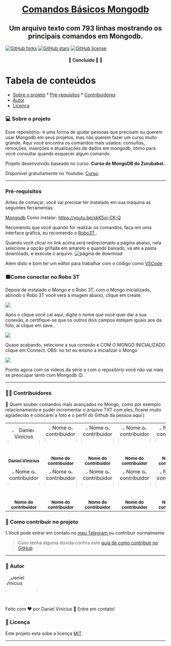 

<h1  align="center">
<a  href="#"  alt="Repositório dos comandos Mongodb">

Comandos Básicos Mongodb</a>
</h1>

<h2 align="center">
    Um arquivo texto com 793 linhas mostrando os principais comandos em Mongodb.
</h2>

<p> 

[![GitHub forks](https://img.shields.io/github/forks/Daniel-Vinicius/Comandos-Basicos-Mongo-db?style=social)](https://github.com/Daniel-Vinicius/Comandos-Basicos-Mongo-db/network)
[![GitHub stars](https://img.shields.io/github/stars/Daniel-Vinicius/Comandos-Basicos-Mongo-db?style=social)](https://github.com/Daniel-Vinicius/Comandos-Basicos-Mongo-db/stargazers)
[![GitHub license](https://img.shields.io/github/license/Daniel-Vinicius/Comandos-Basicos-Mongo-db)](https://github.com/Daniel-Vinicius/Comandos-Basicos-Mongo-db/blob/master/LICENSE)

<h4 align="center">
	🚧   Concluído 🚀 🚧
</h4>

Tabela de conteúdos
=================
<!--ts-->
   * [Sobre o projeto](#sobre)
    * [Pré-requisitos](#pré-requisitos)
    * [Contribuidores](#contribuidores)
   * [Autor](#autor)
   * [Licença](#licença)
<!--te-->


### 💻 Sobre o projeto<a id="sobre"></a>

Esse repositório- é uma forma de ajudar pessoas que precisam ou querem usar Mongodb em seus projetos, mas não querem fazer um curso muito grande. Aqui você encontra os comandos mais usados: consultas, remoções, inserções e atualizações de dados em mongodb, ótimo para você consultar quando esquecer algum comando.


Projeto desenvolvido baseado no curso: **Curso de MongoDB do Zurubabel.**

 Disponível gratuitamente no Youtube: [Curso](https://www.youtube.com/playlist?list=PL4OAe-tL47sZeAX1LXxSZxXtqj1fYGkF1).

---
### Pré-requisitos

Antes de começar, você vai precisar ter instalado em sua máquina as seguintes ferramentas:

<a href="https://www.mongodb.com/try/download/community">Mongodb</a>
Como instalar:  https://youtu.be/skK5xj-CK-Q

Recomendo que você quando for realizar os comandos, faça em uma interface gráfica, eu recomendo o <a href="https://robomongo.org/download"> Robo3T </a>.

Quando você clicar no link acima será redirecionado a página abaixo, nela selecione a opção grifada em amarelo e quando baixado, vá até a pasta downloads, e execute o arquivo.
<img  alt="página de download"  src="./assets/imagem-dowload.jpg"> 


Além disto é bom ter um editor para trabalhar com o código como [VSCode](https://code.visualstudio.com/)


### 🟦Como conectar no Robo 3T<a id="robomongo"> </a>

  

Depois de instalado o Mongo e o Robo 3T, com o Mongo inicializado, abrindo o Robo 3T você verá a imagem abaixo, clique em create.

<img  src="./assets/robo1.jpg">

Após o clique você cai aqui, digite o nome que você quer dar a sua conexão, e certifique-se que os outros dois campos estejam iguais aos da foto, aí clique em save.

<img  src="./assets/robo2.jpg">

Quase acabando, selecione a sua conexão e COM O MONGO INICIALIZADO clique em Connect.
OBS: no txt eu ensino a inicializar o Mongo

<img  src="./assets/robo3.jpg">

Pronto agora com os vídeos da série e com o repositório você não vai mais se preocupar tanto com Mongodb 😉.

---

### 👨‍💻 Contribuidores <a id="contribuidores"> </a>

💜 Quem souber comandos mais avançados no Mongo, como por exemplo relacionamento e puder incrementar o arquivo TXT com eles, ficarei muito agradecido e colocarei a foto e o perfil do Github da pessoa aqui:)


<table>
<tr>  

<td  align="center">
<a  href="https://github.com/Daniel-Vinicius">
<img  style="border-radius: 50%;"  src="https://avatars3.githubusercontent.com/u/66279500?s=460&u=2978b74f2bfcfec553cdd62c2cf15a0eca6652a3&v=4"
width="100px;"  alt="Daniel Vinícius"/>
<br />
<sub><b>Daniel Vinícius</b></sub>
</a> <br />
</td>

  

<td  align="center">
<a  href="https://github.com">
<img  style="border-radius: 50%;"  src="https://avatars1.githubusercontent.com/u/71185268?s=460&v=4"
width="100px;"  alt="Nome do contribuidor"/>
<br />
<sub><b>Nome do contribuidor</b></sub>
</a> <br />
</td>

<td  align="center">
<a  href="https://github.com">
<img  style="border-radius: 50%;"  src="https://avatars1.githubusercontent.com/u/71185268?s=460&v=4"
width="100px;"  alt="Nome do contribuidor"/>
<br />
<sub><b>Nome do contribuidor</b></sub>
</a> <br />
</td>

  

<td  align="center">
<a  href="https://github.com">
<img  style="border-radius: 50%;"  src="https://avatars1.githubusercontent.com/u/71185268?s=460&v=4"
width="100px;"  alt="Nome do contribuidor"/>
<br />
<sub><b>Nome do contribuidor</b></sub>
</a> <br />
</td>

  
  

<td  align="center">
<a  href="https://github.com">
<img  style="border-radius: 50%;"  src="https://avatars1.githubusercontent.com/u/71185268?s=460&v=4"
width="100px;"  alt="Nome do contribuidor"/>
<br />
<sub><b>Nome do contribuidor</b></sub>
</a> <br />
</td>

  

</tr>

  

<tr>

  
  

<td  align="center">
<a  href="https://github.com">
<img  style="border-radius: 50%;"  src="https://avatars1.githubusercontent.com/u/71185268?s=460&v=4"
width="100px;"  alt="Nome do contribuidor"/>
<br />
<sub><b>Nome do contribuidor</b></sub>
</a> <br />
</td>

  

<td  align="center">
<a  href="https://github.com">
<img  style="border-radius: 50%;"  src="https://avatars1.githubusercontent.com/u/71185268?s=460&v=4"
width="100px;"  alt="Nome do contribuidor"/>
<br />
<sub><b>Nome do contribuidor</b></sub>
</a> <br />
</td>

<td  align="center">
<a  href="https://github.com">
<img  style="border-radius: 50%;"  src="https://avatars1.githubusercontent.com/u/71185268?s=460&v=4"
width="100px;"  alt="Nome do contribuidor"/>
<br />
<sub><b>Nome do contribuidor</b></sub>
</a> <br />
</td>

  

<td  align="center">
<a  href="https://github.com">
<img  style="border-radius: 50%;"  src="https://avatars1.githubusercontent.com/u/71185268?s=460&v=4"
width="100px;"  alt="Nome do contribuidor"/>
<br />
<sub><b>Nome do contribuidor</b></sub>
</a> <br />
</td>

  
  

<td  align="center">
<a  href="https://github.com">
<img  style="border-radius: 50%;"  src="https://avatars1.githubusercontent.com/u/71185268?s=460&v=4"
width="100px;"  alt="Nome do contribuidor"/>
<br />
<sub><b>Nome do contribuidor</b></sub>
</a> <br />
</td>

</tr>  

</table>

### 💪 Como contribuir no projeto

1.Você pode entrar em contato no <a href="https://t.me/DanielVini"> meu Telegram </a> ou contribuir normalmente

> Caso tenha alguma dúvida confira este [guia de como contribuir no GitHub](./CONTRIBUTING.md)

---

### 🦸 Autor <a id="autor"> </a>


<a href="https://github.com/Daniel-Vinicius" style="text-decoration: none;">
<img style="border-radius: 50%;" src="https://avatars3.githubusercontent.com/u/66279500?s=460&u=2978b74f2bfcfec553cdd62c2cf15a0eca6652a3&v=4" width="100px;"  alt="Daniel Vinícius"/>

<br />
<span> Feito com ❤️ por Daniel Vinícius 👋 Entre em contato! </span> 
</a>


### 📝 Licença <a id="licença"> </a>

Este projeto esta sobe a licença [MIT](./LICENSE).

---
